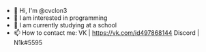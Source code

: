 - 👋 Hi, I'm @cvclon3
- 👀 I am interested in programming
- 🌱 I am currently studying at a school
- 📫 How to contact me:
  VK | https://vk.com/id497868144
  Discord | N1k#5595

